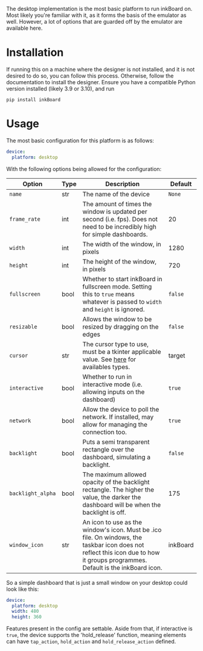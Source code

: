 
The desktop implementation is the most basic platform to run inkBoard on. Most likely you're familiar with it, as it forms the basis of the emulator as well. However, a lot of options that are guarded off by the emulator are available here.

# Installation

If running this on a machine where the designer is not installed, and it is not desired to do so, you can follow this process. Otherwise, follow the documentation to install the designer.
Ensure you have a compatible Python version installed (likely 3.9 or 3.10), and run
```console
pip install inkBoard
```

# Usage

The most basic configuration for this platform is as follows:

```yaml
device:
  platform: desktop
```

With the following options being allowed for the configuration:

| Option            | Type | Description                                                                                                                                                                    | Default  |
|-------------------|------|--------------------------------------------------------------------------------------------------------------------------------------------------------------------------------|----------|
| `name`            | str  | The name of the device                                                                                                                                                         | `None`   |
| `frame_rate`      | int  | The amount of times the window is updated per second (i.e. fps).  Does not need to be incredibly high for simple dashboards.                                                   | 20       |
| `width`           | int  | The width of the window, in pixels                                                                                                                                             | 1280     |
| `height`          | int  | The height of the window, in pixels                                                                                                                                            | 720      |
| `fullscreen`      | bool | Whether to start inkBoard in fullscreen mode.  Setting this to `true` means whatever is passed to `width` and `height` is ignored.                                             | `false`  |
| `resizable`       | bool | Allows the window to be resized by dragging on the edges                                                                                                                       | `false`  |
| `cursor`          | str  | The cursor type to use, must be a tkinter applicable value. See [here](https://anzeljg.github.io/rin2/book2/2405/docs/tkinter/cursors.html) for availables types.                                                                                 | target   |
| `interactive`     | bool | Whether to run in interactive mode (i.e. allowing inputs on the dashboard)                                                                                                     | `true`   |
| `network`         | bool | Allow the device to poll the network. If installed, may allow for managing the connection too.                                                                                 | `true`   |
| `backlight`       | bool | Puts a semi transparent rectangle over the dashboard, simulating a backlight.                                                                                                  | `false`  |
| `backlight_alpha` | bool | The maximum allowed opacity of the backlight rectangle. The higher the value, the darker the dashboard will be when the backlight is off.                                      | 175      |
| `window_icon`     | str  | An icon to use as the window's icon. Must be .ico file. On windows, the taskbar icon does not reflect this icon due to how it groups programmes. Default is the inkBoard icon. | inkBoard |

So a simple dashboard that is just a small window on your desktop could look like this:

```yaml
device:
  platform: desktop
  width: 480
  height: 360
```

Features present in the config are settable. Aside from that, if interactive is `true`, the device supports the 'hold_release' function, meaning elements can have `tap_action`, `hold_action` and `hold_release_action` defined.